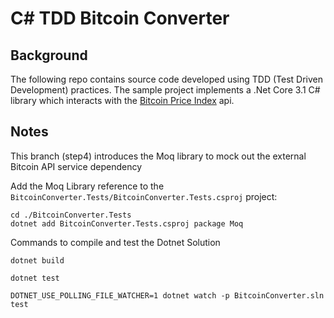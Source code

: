 # C# TDD Bitcoin Converter

## Background
The following repo contains source code developed using TDD (Test Driven Development) practices. The sample project implements a .Net Core 3.1 C# library which interacts with the [Bitcoin Price Index](https://www.coindesk.com/coindesk-api) api.

## Notes

This branch (step4) introduces the Moq library to mock out the external Bitcoin API service dependency

Add the Moq Library reference to the ```BitcoinConverter.Tests/BitcoinConverter.Tests.csproj``` project:

```
cd ./BitcoinConverter.Tests
dotnet add BitcoinConverter.Tests.csproj package Moq
```

Commands to compile and test the Dotnet Solution

```
dotnet build
```

```
dotnet test
```

```
DOTNET_USE_POLLING_FILE_WATCHER=1 dotnet watch -p BitcoinConverter.sln test
```
